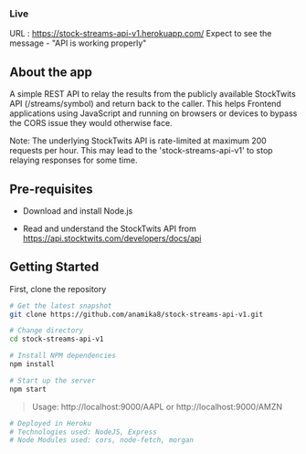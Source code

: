 ### Live
URL : https://stock-streams-api-v1.herokuapp.com/
Expect to see the message - "API is working properly"

## About the app

A simple REST API to relay the results from the publicly available StockTwits API (/streams/symbol) and return back to the caller. This helps Frontend applications using JavaScript and running on browsers or devices to bypass the CORS issue they would otherwise face. 

Note: The underlying StockTwits API is rate-limited at maximum 200 requests per hour. This may lead to the 'stock-streams-api-v1' to stop relaying responses for some time.

## Pre-requisites

- Download and install Node.js

- Read and understand the StockTwits API from https://api.stocktwits.com/developers/docs/api

## Getting Started

First, clone the repository

```bash
# Get the latest snapshot
git clone https://github.com/anamika8/stock-streams-api-v1.git

# Change directory
cd stock-streams-api-v1

# Install NPM dependencies
npm install

# Start up the server
npm start
```

> Usage: http://localhost:9000/AAPL or http://localhost:9000/AMZN

```bash
# Deployed in Heroku
# Technologies used: NodeJS, Express
# Node Modules used: cors, node-fetch, morgan
```
